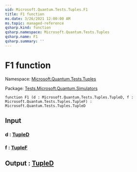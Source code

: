 ```yaml
---
uid: Microsoft.Quantum.Tests.Tuples.F1
title: F1 function
ms.date: 3/26/2021 12:00:00 AM
ms.topic: managed-reference
qsharp.kind: function
qsharp.namespace: Microsoft.Quantum.Tests.Tuples
qsharp.name: F1
qsharp.summary: ''
---
```


# F1 function

Namespace: [Microsoft.Quantum.Tests.Tuples](xref:Microsoft.Quantum.Tests.Tuples)

Package: [Tests.Microsoft.Quantum.Simulators](https://nuget.org/packages/Tests.Microsoft.Quantum.Simulators)




```qsharp
function F1 (d : Microsoft.Quantum.Tests.Tuples.TupleD, f : Microsoft.Quantum.Tests.Tuples.TupleF) : Microsoft.Quantum.Tests.Tuples.TupleD
```


## Input

### d : [TupleD](xref:Microsoft.Quantum.Tests.Tuples.TupleD)




### f : [TupleF](xref:Microsoft.Quantum.Tests.Tuples.TupleF)





## Output : [TupleD](xref:Microsoft.Quantum.Tests.Tuples.TupleD)

